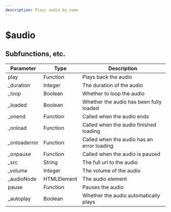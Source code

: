 ```yaml
---
description: Plays audio by name
---
```


# $audio

## Subfunctions, etc.

| Parameter     | Type        | Description                                |
| ------------- | ----------- | ------------------------------------------ |
| play          | Function    | Plays back the audio                       |
| \_duration    | Integer     | The duration of the audio                  |
| \_loop        | Boolean     | Whether to loop the audio                  |
| \_loaded      | Boolean     | Whether the audio has been fully loaded    |
| \_onend       | Function    | Called when the audio ends                 |
| \_onload      | Function    | Called when the audio finished loading     |
| \_onloaderror | Function    | Called when the audio has an error loading |
| \_onpause     | Function    | Called when the audio is paused            |
| \_src         | String      | The full url to the audio                  |
| \_volume      | Integer     | The volume of the audio                    |
| \_audioNode   | HTMLElement | The audio element                          |
| pause         | Function    | Pauses the audio                           |
| \_autoplay    | Boolean     | Whether the audio automatically plays      |
